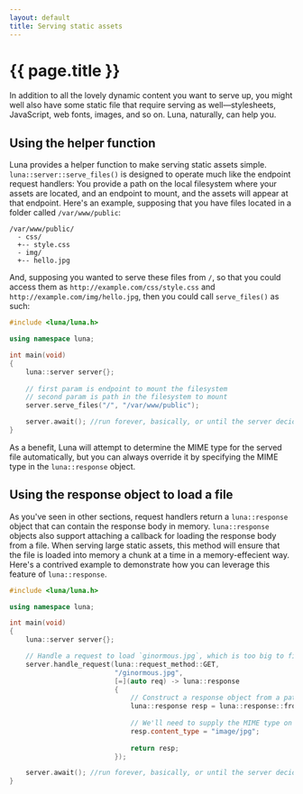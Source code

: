 ```yaml
---
layout: default
title: Serving static assets
---
```


# {{ page.title }}

In addition to all the lovely dynamic content you want to serve up, you might well also have some static file that
require serving as well—stylesheets, JavaScript, web fonts, images, and so on. Luna, naturally, can help you.

## Using the helper function

Luna provides a helper function to make serving static assets simple. `luna::server::serve_files()` is designed to
operate much like the endpoint request handlers: You provide a path on the local filesystem where your assets are
located, and an endpoint to mount, and the assets will appear at that endpoint. Here's an example, supposing that you
have files located in a folder called `/var/www/public`:

```
/var/www/public/
  - css/
  +-- style.css
  - img/
  +-- hello.jpg
```

And, supposing you wanted to serve these files from `/`, so that you could access them as `http://example.com/css/style.css`
and `http://example.com/img/hello.jpg`, then you could call `serve_files()` as such:

```cpp
#include <luna/luna.h>

using namespace luna;

int main(void)
{
    luna::server server{};
    
    // first param is endpoint to mount the filesystem
    // second param is path in the filesystem to mount 
    server.serve_files("/", "/var/www/public");

    server.await(); //run forever, basically, or until the server decides to kill itself.
}
```

As a benefit, Luna will attempt to determine the MIME type for the served file automatically, but you can always
override it by specifying the MIME type in the `luna::response` object.

## Using the response object to load a file

As you've seen in other sections, request handlers return a `luna::response` object that can contain the response
body in memory. `luna::response` objects also support attaching a callback for loading the response body from a file.
When serving large static assets, this method will ensure that the file is loaded into memory a chunk at a time in a
memory-effecient way. Here's a contrived example to demonstrate how you can
leverage this feature of `luna::response`.

```cpp
#include <luna/luna.h>

using namespace luna;

int main(void)
{
    luna::server server{};

    // Handle a request to load `ginormous.jpg`, which is too big to fit into memory
    server.handle_request(luna::request_method::GET,
                          "/ginormous.jpg",
                          [=](auto req) -> luna::response
                          {
                              // Construct a response object from a path and filename
                              luna::response resp = luna::response::from_file("/var/www/public/img/ginormous.jpg");
                              
                              // We'll need to supply the MIME type on our own, however!
                              resp.content_type = "image/jpg";
                              
                              return resp;
                          });

    server.await(); //run forever, basically, or until the server decides to kill itself.
}
```